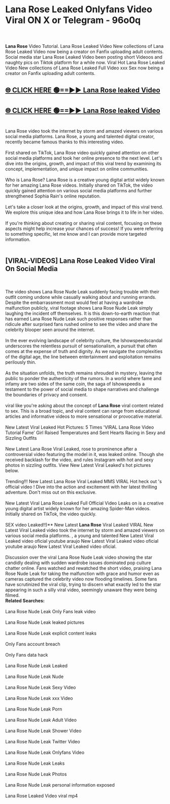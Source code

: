 <h1> Lana Rose Leaked Onlyfans Video Viral ON X or Telegram - 96o0q </h1>

# 
<br>
<strong>Lana Rose</strong> Video Tutorial. Lana Rose Leaked Video New collections of  Lana Rose Leaked Video now being a creator on Fanfix uploading adult contents. Social media star Lana Rose Leaked Video been posting short Videoos and naughty pics on Tiktok platform for a while now. Viral Hot Lana Rose Leaked Video New collections of Lana Rose Leaked Full Video xxx Sex now being a creator on Fanfix uploading adult contents.
<br>

## [🌐 CLICK HERE 🟢==►► Lana Rose leaked Video ](https://onlyclips.site?title=Lana_Rose&ref=git)


## [🌐 CLICK HERE 🟢==►► Lana Rose leaked Video ](https://onlyclips.site?title=Lana_Rose&ref=git)

<br>
Lana Rose video took the internet by storm and amazed viewers on various social media platforms. Lana Rose, a young and talented digital creator, recently became famous thanks to this interesting video.
<br><br>
First shared on TikTok, Lana Rose video quickly gained attention on other social media platforms and took her online presence to the next level. Let's dive into the origins, growth, and impact of this viral trend by examining its concept, implementation, and unique impact on online communities.
<br><br>
Who is Lana Rose? Lana Rose is a creative young digital artist widely known for her amazing Lana Rose videos. Initially shared on TikTok, the video quickly gained attention on various social media platforms and further strengthened Sophia Rain's online reputation.
<br><br>
Let's take a closer look at the origins, growth, and impact of this viral trend. We explore this unique idea and how Lana Rose brings it to life in her video.
<br><br>
If you're thinking about creating or sharing viral content, focusing on these aspects might help increase your chances of success! If you were referring to something specific, let me know and I can provide more targeted information.
<br><br>
<h2>[VIRAL-VIDEOS] Lana Rose Leaked Video Viral On Social Media</h2>
<br><br>
The video shows Lana Rose Nude Leak suddenly facing trouble with their outfit coming undone while casually walking about and running errands. Despite the embarrassment most would feel at having a wardrobe malfunction publicly, viral footage shows Lana Rose Nude Leak simply laughing the incident off themselves. It is this down-to-earth reaction that has earned Lana Rose Nude Leak such positive responses rather than ridicule after surprised fans rushed online to see the video and share the celebrity blooper seen around the internet.
<br><br>
In the ever evolving landscape of celebrity culture, the Ishowspeedscandal underscores the relentless pursuit of sensationalism, a pursuit that often comes at the expense of truth and dignity. As we navigate the complexities of the digital age, the line between entertainment and exploitation remains perilously thin.
<br><br>
As the situation unfolds, the truth remains shrouded in mystery, leaving the public to ponder the authenticity of the rumors. In a world where fame and infamy are two sides of the same coin, the saga of Ishowspeedis a testament to the power of social media to shape narratives and challenge the boundaries of privacy and consent.
<br><br>
viral like you're asking about the concept of <strong>Lana Rose</strong> viral content related to sex. This is a broad topic, and viral content can range from educational articles and informative videos to more sensational or provocative material.
<br><br>
New Latest Viral Leaked Hot Pictures: 5 Times 'VIRAL Lana Rose Video Tutorial Fame' Girl Raised Temperatures and Sent Hearts Racing in Sexy and Sizzling Outfits
<br><br>
New Latest Lana Rose Viral Leaked, rose to prominence after a controversial video featuring the model in it, was leaked online. Though she received backlash for the video, and rules Instagram with hot and sexy photos in sizzling outfits. View New Latest Viral Leaked's hot pictures below.
<br><br>
Trending!!! New Latest Lana Rose Viral Leaked MMS VIRAL Hot heck out 's official video ! Dive into the action and excitement with her latest thrilling adventure. Don't miss out on this exclusive.
<br><br>
New Latest Viral Lana Rose Leaked Full Official Video Leaks on  is a creative young digital artist widely known for her amazing Spider-Man videos. Initially shared on TikTok, the video quickly.
<br><br>
SEX video Leaked!!)** New Latest <strong>Lana Rose</strong> Viral Leaked VIRAL New Latest Viral Leaked video took the internet by storm and amazed viewers on various social media platforms. , a young and talented New Latest Viral Leaked video oficial youtube araujo New Latest Viral Leaked video oficial youtube araujo New Latest Viral Leaked video oficial.
<br><br>
Discussion over the viral Lana Rose Nude Leak video showing the star candidly dealing with sudden wardrobe issues dominated pop culture chatter online. Fans watched and rewatched the short video, praising Lana Rose Nude Leak for taking the malfunction with grace and humor even as cameras captured the celebrity video now flooding timelines. Some fans have scrutinized the viral clip, trying to discern what exactly led to the star appearing in such a silly viral video, seemingly unaware they were being filmed.
<br>
<strong>Related Searches:</strong>
<br><br>
Lana Rose Nude Leak Only Fans leak video
<br><br>
Lana Rose Nude Leak leaked pictures
<br><br>
Lana Rose Nude Leak explicit content leaks
<br><br>
Only Fans account breach
<br><br>
Only Fans data hack
<br><br>
Lana Rose Nude Leak Leaked
<br><br>
Lana Rose Nude Leak Nude
<br><br>
Lana Rose Nude Leak Sexy Video
<br><br>
Lana Rose Nude Leak xxx Video
<br><br>
Lana Rose Nude Leak Porn
<br><br>
Lana Rose Nude Leak Adult Video
<br><br>
Lana Rose Nude Leak Shower Video
<br><br>
Lana Rose Nude Leak Twitter Video
<br><br>
Lana Rose Nude Leak Onlyfans Video
<br><br>
Lana Rose Nude Leak Leaks
<br><br>
Lana Rose Nude Leak Photos
<br><br>
Lana Rose Nude Leak personal information exposed
<br><br>
Lana Rose Leaked Video viral mp4